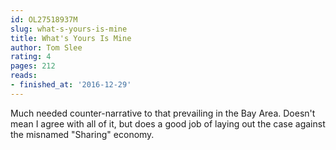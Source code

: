 ```yaml
---
id: OL27518937M
slug: what-s-yours-is-mine
title: What's Yours Is Mine
author: Tom Slee
rating: 4
pages: 212
reads:
- finished_at: '2016-12-29'
---
```

Much needed counter-narrative to that prevailing in the Bay Area. Doesn't mean I agree with all of it, but does a good job of laying out the case against the misnamed "Sharing" economy.
